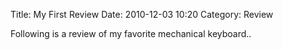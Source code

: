 Title: My First Review
Date: 2010-12-03 10:20
Category: Review

Following is a review of my favorite mechanical keyboard..
